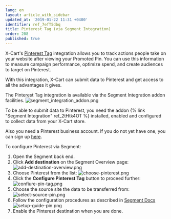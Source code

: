 ```yaml
---
lang: en
layout: article_with_sidebar
updated_at: '2019-01-22 11:31 +0400'
identifier: ref_7efT5dbq
title: Pinterest Tag (via Segment Integration)
order: 208
published: true
---
```

X-Cart's [Pinterest Tag](https://market.x-cart.com/addons/pinterest-tag.html "Pinterest Tag (via Segment Integration)") integration allows you to track actions people take on your website after viewing your Promoted Pin. You can use this information to measure campaign performance, optimize spend, and create audiences to target on Pinterest. 

With this integration, X-Cart can submit data to Pinterest and get access to all the advantages it gives.

The Pinterest Tag integration is available via the Segment Integration addon facilities. 
![segment_integration_addon.png]({{site.baseurl}}/attachments/ref_7efT5dbq/segment_integration_addon.png)

To be able to submit data to Pinterest, you need the addon {% link "Segment Integration" ref_2tHtk4OT %} installed, enabled and configured to collect data from your X-Cart store.

Also you need a Pinterest business account. If you do not yet have one, you can sign up [here](https://ads.pinterest.com/ "Pinterest Tag (via Segment Integration)").

To configure Pinterest via Segment:

1. Open the Segment back end.
2. Click **Add destination** on the Segment Overview page:
   ![add-destination-overview.png]({{site.baseurl}}/attachments/ref_0XLukKQy/add-destination-overview.png)
3. Choose Pinterest from the list:
   ![choose-pinterest.png]({{site.baseurl}}/attachments/ref_7efT5dbq/choose-pinterest.png)
4. Click the **Configure Pinterest Tag** button  to proceed further:
   ![confiure-pin-tag.png]({{site.baseurl}}/attachments/ref_7efT5dbq/confiure-pin-tag.png)
5. Choose the source site the data to be transferred from:
   ![select-source-pin.png]({{site.baseurl}}/attachments/ref_7efT5dbq/select-source-pin.png)
6. Follow the configuration procedures as described in [Segment Docs](https://segment.com/docs/destinations/pinterest-tag/ "Pinterest Tag (via Segment Integration)")
   ![setup-guide-pin.png]({{site.baseurl}}/attachments/ref_7efT5dbq/setup-guide-pin.png)
7. Enable the Pinterest destination when you are done.
